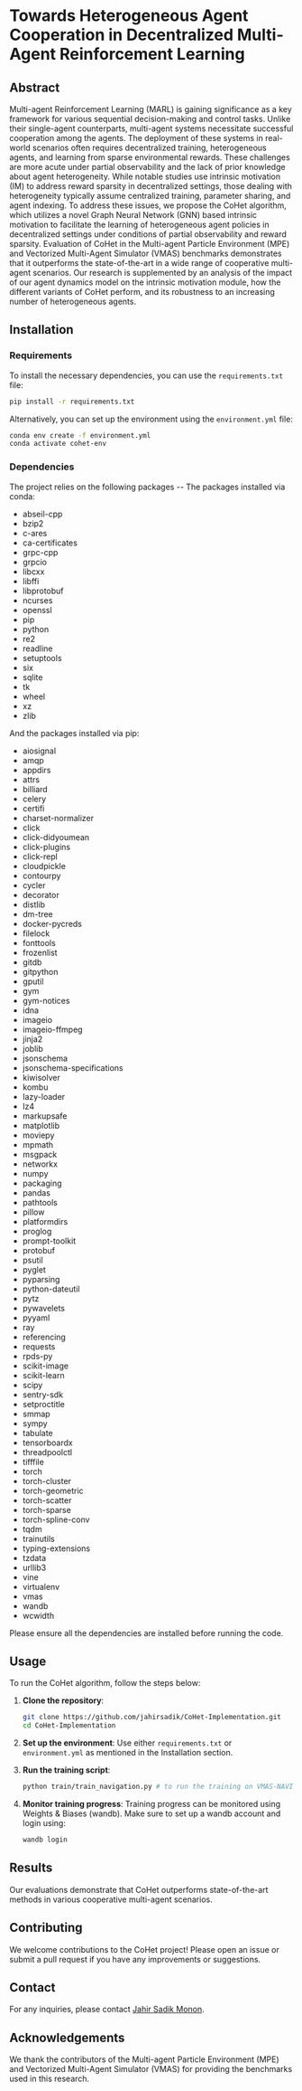 
# Towards Heterogeneous Agent Cooperation in Decentralized Multi-Agent Reinforcement Learning

## Abstract

Multi-agent Reinforcement Learning (MARL) is gaining significance as a key framework for various sequential decision-making and control tasks. Unlike their single-agent counterparts, multi-agent systems necessitate successful cooperation among the agents. The deployment of these systems in real-world scenarios often requires decentralized training, heterogeneous agents, and learning from sparse environmental rewards. These challenges are more acute under partial observability and the lack of prior knowledge about agent heterogeneity. While notable studies use intrinsic motivation (IM) to address reward sparsity in decentralized settings, those dealing with heterogeneity typically assume centralized training, parameter sharing, and agent indexing. To address these issues, we propose the CoHet algorithm, which utilizes a novel Graph Neural Network (GNN) based intrinsic motivation to facilitate the learning of heterogeneous agent policies in decentralized settings under conditions of partial observability and reward sparsity. Evaluation of CoHet in the Multi-agent Particle Environment (MPE) and Vectorized Multi-Agent Simulator (VMAS) benchmarks demonstrates that it outperforms the state-of-the-art in a wide range of cooperative multi-agent scenarios. Our research is supplemented by an analysis of the impact of our agent dynamics model on the intrinsic motivation module, how the different variants of CoHet perform, and its robustness to an increasing number of heterogeneous agents.

## Installation

### Requirements

To install the necessary dependencies, you can use the `requirements.txt` file:

```bash
pip install -r requirements.txt
```

Alternatively, you can set up the environment using the `environment.yml` file:

```bash
conda env create -f environment.yml
conda activate cohet-env
```

### Dependencies

The project relies on the following packages --
The packages installed via conda:
-   abseil-cpp
-   bzip2
-   c-ares
-   ca-certificates
-   grpc-cpp
-   grpcio
-   libcxx
-   libffi
-   libprotobuf
-   ncurses
-   openssl
-   pip
-   python
-   re2
-   readline
-   setuptools
-   six
-   sqlite
-   tk
-   wheel
-   xz
-   zlib

And the packages installed via pip:
-   aiosignal
-   amqp
-   appdirs
-   attrs
-   billiard
-   celery
-   certifi
-   charset-normalizer
-   click
-   click-didyoumean
-   click-plugins
-   click-repl
-   cloudpickle
-   contourpy
-   cycler
-   decorator
-   distlib
-   dm-tree
-   docker-pycreds
-   filelock
-   fonttools
-   frozenlist
-   gitdb
-   gitpython
-   gputil
-   gym
-   gym-notices
-   idna
-   imageio
-   imageio-ffmpeg
-   jinja2
-   joblib
-   jsonschema
-   jsonschema-specifications
-   kiwisolver
-   kombu
-   lazy-loader
-   lz4
-   markupsafe
-   matplotlib
-   moviepy
-   mpmath
-   msgpack
-   networkx
-   numpy
-   packaging
-   pandas
-   pathtools
-   pillow
-   platformdirs
-   proglog
-   prompt-toolkit
-   protobuf
-   psutil
-   pyglet
-   pyparsing
-   python-dateutil
-   pytz
-   pywavelets
-   pyyaml
-   ray
-   referencing
-   requests
-   rpds-py
-   scikit-image
-   scikit-learn
-   scipy
-   sentry-sdk
-   setproctitle
-   smmap
-   sympy
-   tabulate
-   tensorboardx
-   threadpoolctl
-   tifffile
-   torch
-   torch-cluster
-   torch-geometric
-   torch-scatter
-   torch-sparse
-   torch-spline-conv
-   tqdm
-   trainutils
-   typing-extensions
-   tzdata
-   urllib3
-   vine
-   virtualenv
-   vmas
-   wandb
-   wcwidth

Please ensure all the dependencies are installed before running the code.

## Usage

To run the CoHet algorithm, follow the steps below:

1. **Clone the repository**:
    ```bash
    git clone https://github.com/jahirsadik/CoHet-Implementation.git
    cd CoHet-Implementation
    ```

2. **Set up the environment**:
    Use either `requirements.txt` or `environment.yml` as mentioned in the Installation section.

3. **Run the training script**:
    ```bash
    python train/train_navigation.py # to run the training on VMAS-NAVIGATION
    ```

4. **Monitor training progress**:
    Training progress can be monitored using Weights & Biases (wandb). Make sure to set up a wandb account and login using:
    ```bash
    wandb login
    ```
    
## Results

Our evaluations demonstrate that CoHet outperforms state-of-the-art methods in various cooperative multi-agent scenarios. 


## Contributing

We welcome contributions to the CoHet project! Please open an issue or submit a pull request if you have any improvements or suggestions.


## Contact

For any inquiries, please contact [Jahir Sadik Monon](mailto:jahirsadikmonon@gmail.com).

## Acknowledgements

We thank the contributors of the Multi-agent Particle Environment (MPE) and Vectorized Multi-Agent Simulator (VMAS) for providing the benchmarks used in this research.
